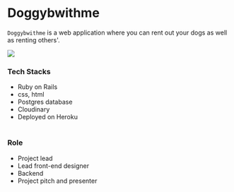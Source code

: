 # Doggybwithme

`Doggybwithme` is a web application where you can rent out your dogs as well as renting others'.

<img src="https://media.giphy.com/media/iGdTOXKyNtX2fwzeDJ/giphy.gif"/>
<br>

### Tech Stacks
- Ruby on Rails
- css, html 
- Postgres database
- Cloudinary
- Deployed on Heroku
<br><br>

### Role
- Project lead
- Lead front-end designer
- Backend 
- Project pitch and presenter
<br><br>

